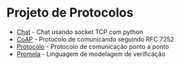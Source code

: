 # Projeto de Protocolos

+ [Chat](Chat) - Chat usando socket TCP com python
+ [CoAP](Coap) - Protocolo de comunicando seguindo RFC 7252
+ [Protocolo](Protocolo) - Protocolo de comunicação ponto a ponto
+ [Promela](Promela) - Linguagem de modelagem de verificação 



